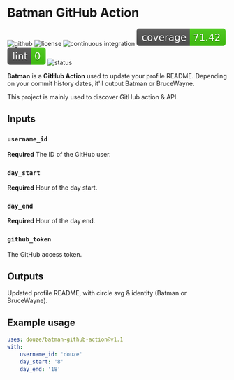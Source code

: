 # Batman GitHub Action

![github](https://img.shields.io/badge/-GitHub-grey?logo=GitHub&logoColor=white)
![license](https://img.shields.io/github/license/douze/batman-github-action?color=blue&label=license)
![continuous integration](https://img.shields.io/github/actions/workflow/status/douze/batman-github-action/continuous-integration.yml)
![coverage](.github/coverage.svg)
![lint](.github/lint.svg)
![status](https://img.shields.io/badge/status-inative-yellowgreen)

**Batman** is a **GitHub Action** used to update your profile README. Depending on your commit history dates, it'll output Batman or BruceWayne.

This project is mainly used to discover GitHub action & API.

[comment]: <> (Include preview image like other repos ?)

## Inputs

### `username_id`
**Required** The ID of the GitHub user.

### `day_start`
**Required** Hour of the day start.

### `day_end`
**Required** Hour of the day end.

### `github_token`
The GitHub access token.

## Outputs

Updated profile README, with circle svg & identity (Batman or BruceWayne).

## Example usage

```yaml
uses: douze/batman-github-action@v1.1
with:
    username_id: 'douze'
    day_start: '8'
    day_end: '18'
```